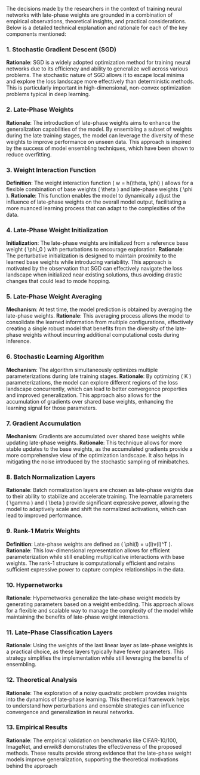 The decisions made by the researchers in the context of training neural networks with late-phase weights are grounded in a combination of empirical observations, theoretical insights, and practical considerations. Below is a detailed technical explanation and rationale for each of the key components mentioned:

### 1. Stochastic Gradient Descent (SGD)
**Rationale**: SGD is a widely adopted optimization method for training neural networks due to its efficiency and ability to generalize well across various problems. The stochastic nature of SGD allows it to escape local minima and explore the loss landscape more effectively than deterministic methods. This is particularly important in high-dimensional, non-convex optimization problems typical in deep learning.

### 2. Late-Phase Weights
**Rationale**: The introduction of late-phase weights aims to enhance the generalization capabilities of the model. By ensembling a subset of weights during the late training stages, the model can leverage the diversity of these weights to improve performance on unseen data. This approach is inspired by the success of model ensembling techniques, which have been shown to reduce overfitting.

### 3. Weight Interaction Function
**Definition**: The weight interaction function \( w = h(\theta, \phi) \) allows for a flexible combination of base weights \( \theta \) and late-phase weights \( \phi \). 
**Rationale**: This function enables the model to dynamically adjust the influence of late-phase weights on the overall model output, facilitating a more nuanced learning process that can adapt to the complexities of the data.

### 4. Late-Phase Weight Initialization
**Initialization**: The late-phase weights are initialized from a reference base weight \( \phi_0 \) with perturbations to encourage exploration.
**Rationale**: The perturbative initialization is designed to maintain proximity to the learned base weights while introducing variability. This approach is motivated by the observation that SGD can effectively navigate the loss landscape when initialized near existing solutions, thus avoiding drastic changes that could lead to mode hopping.

### 5. Late-Phase Weight Averaging
**Mechanism**: At test time, the model prediction is obtained by averaging the late-phase weights.
**Rationale**: This averaging process allows the model to consolidate the learned information from multiple configurations, effectively creating a single robust model that benefits from the diversity of the late-phase weights without incurring additional computational costs during inference.

### 6. Stochastic Learning Algorithm
**Mechanism**: The algorithm simultaneously optimizes multiple parameterizations during late training stages.
**Rationale**: By optimizing \( K \) parameterizations, the model can explore different regions of the loss landscape concurrently, which can lead to better convergence properties and improved generalization. This approach also allows for the accumulation of gradients over shared base weights, enhancing the learning signal for those parameters.

### 7. Gradient Accumulation
**Mechanism**: Gradients are accumulated over shared base weights while updating late-phase weights.
**Rationale**: This technique allows for more stable updates to the base weights, as the accumulated gradients provide a more comprehensive view of the optimization landscape. It also helps in mitigating the noise introduced by the stochastic sampling of minibatches.

### 8. Batch Normalization Layers
**Rationale**: Batch normalization layers are chosen as late-phase weights due to their ability to stabilize and accelerate training. The learnable parameters \( \gamma \) and \( \beta \) provide significant expressive power, allowing the model to adaptively scale and shift the normalized activations, which can lead to improved performance.

### 9. Rank-1 Matrix Weights
**Definition**: Late-phase weights are defined as \( \phi(l) = u(l)v(l)^T \).
**Rationale**: This low-dimensional representation allows for efficient parameterization while still enabling multiplicative interactions with base weights. The rank-1 structure is computationally efficient and retains sufficient expressive power to capture complex relationships in the data.

### 10. Hypernetworks
**Rationale**: Hypernetworks generalize the late-phase weight models by generating parameters based on a weight embedding. This approach allows for a flexible and scalable way to manage the complexity of the model while maintaining the benefits of late-phase weight interactions.

### 11. Late-Phase Classification Layers
**Rationale**: Using the weights of the last linear layer as late-phase weights is a practical choice, as these layers typically have fewer parameters. This strategy simplifies the implementation while still leveraging the benefits of ensembling.

### 12. Theoretical Analysis
**Rationale**: The exploration of a noisy quadratic problem provides insights into the dynamics of late-phase learning. This theoretical framework helps to understand how perturbations and ensemble strategies can influence convergence and generalization in neural networks.

### 13. Empirical Results
**Rationale**: The empirical validation on benchmarks like CIFAR-10/100, ImageNet, and enwik8 demonstrates the effectiveness of the proposed methods. These results provide strong evidence that the late-phase weight models improve generalization, supporting the theoretical motivations behind the approach